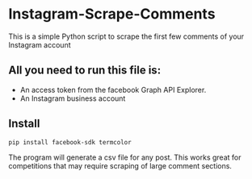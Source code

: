 # Instagram-Scrape-Comments
This is a simple Python script to scrape the first few comments of your Instagram account

## All you need to run this file is:
* An access token from the facebook Graph API Explorer.
* An Instagram business account

## Install
```
pip install facebook-sdk termcolor

```

The program will generate a csv file for any post. This works great for competitions that may require scraping of large comment sections.
